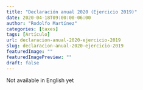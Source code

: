 ```yaml
---
title: "Declaración anual 2020 (Ejercicio 2019)"
date: 2020-04-18T09:00:00-06:00
author: "Rodolfo Martínez"
categories: [taxes]
tags: [Artículo]
url: declaracion-anual-2020-ejercicio-2019
slug: declaracion-anual-2020-ejercicio-2019
featuredImage: ""
featuredImagePreview: ""
draft: false
---
```


Not available in English yet


